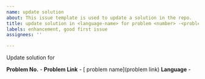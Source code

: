 ```yaml
---
name: update solution
about: This issue template is used to update a solution in the repo.
title: update solution in <language-name> for problem <number> -<problem name>
labels: enhancement, good first issue
assignees: ''

---
```


Update solution for

**Problem No.** - 
**Problem Link** - [ problem name](problem link)
**Language** -
